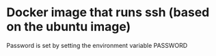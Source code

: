 # Docker image that runs ssh (based on the ubuntu image)
Password is set by setting the environment variable PASSWORD
